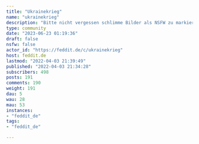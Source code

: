 ```yaml
---
title: "Ukrainekrieg" 
name: "ukrainekrieg"
description: "Bitte nicht vergessen schlimme Bilder als NSFW zu markieren. ::: spoiler AttributionIcons created by [Agung Rama](https://www.flaticon.com/authors/agung-rama) from [Flaticon](https://www.flaticon.com/):::"
type: community
date: "2023-06-23 01:19:36"
draft: false
nsfw: false
actor_id: "https://feddit.de/c/ukrainekrieg"
host: feddit.de
lastmod: "2022-04-03 21:39:49"
published: "2022-04-03 21:34:28"
subscribers: 498
posts: 191
comments: 190
weight: 191
dau: 5
wau: 28
mau: 53
instances:
- "feddit_de"
tags: 
- "feddit_de"

---
```

